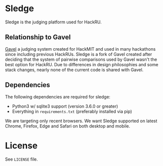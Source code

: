 # Sledge

Sledge is the judging platform used for HackRU.

## Relationship to Gavel

[Gavel][0] a judging system created for HackMIT and used in many hackathons
since including previous HackRUs. Sledge is a fork of Gavel created after
deciding that the system of pairwise comparisons used by Gavel wasn't the best
option for HackRU. Due to differences in design philosophies and some stack
changes, nearly none of the current code is shared with Gavel.

## Dependencies

The following dependencies are required for sledge:

 - Python3 w/ sqlite3 support (version 3.6.0 or greater)
 - Everything in `requirements.txt` (preferably installed via pip)

We are targeting only recent browsers. We want Sledge supported on latest
Chrome, Firefox, Edge and Safari on both desktop and mobile.

# License

See `LICENSE` file.

[0]: https://github.com/anishathalye/gavel "Gavel"
